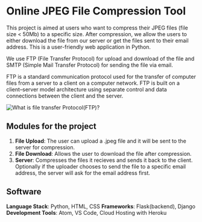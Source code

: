# Online JPEG File Compression Tool

This project is aimed at users who want to compress their JPEG files (file size &lt; 50Mb) to a specific size. After compression, we allow the users to either download the file from our server or get the files sent to their email address. This is a user-friendly web application in Python.

We use FTP (File Transfer Protocol) for upload and download of the file and SMTP (Simple Mail Transfer Protocol) for sending the file via email.

FTP is a standard communication protocol used for the transfer of computer files from a server to a client on a computer network. FTP is built
on a client–server model architecture using separate control and data connections between the client and the server.

![What is file transfer Protocol(FTP)?]('ftp-diagram.webp')

## Modules for the project

1. **File Upload**: The user can upload a .jpeg file and it will be sent to the server for compression.
2. **File Download**: Allows the user to download the file after compression.
3. **Server**: Compresses the files it recieves and sends it back to the client. Optionally if the uploader chooses to send the file to a specific email address, the server will ask for the email address first.

## Software

**Language Stack**: Python, HTML, CSS
**Frameworks**: Flask(backend), Django
**Development Tools**: Atom, VS Code, Cloud Hosting with Heroku
